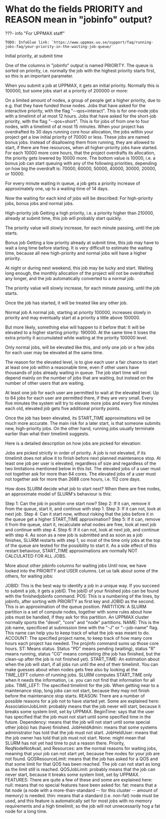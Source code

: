 # What do the fields PRIORITY and REASON mean in "jobinfo" output?

???- info "For UPPMAX staff"

    TODO: InfoGlue link: `https://www.uppmax.uu.se/support/faq/running-jobs-faq/your-priority-in-the-waiting-job-queue/`

Initial priority, at submit time

One of the columns in "jobinfo" output is named PRIORITY. The queue is sorted on priority, i.e. normally the job with the highest priority starts first, so this is an important parameter.

When you submit a job at UPPMAX, it gets an initial priority. Normally this is 100000, but some jobs start at a priority of 200000 or more:

On a limited amount of nodes, a group of people get a higher priority, due to e.g. that they have funded those nodes.
Jobs that have asked for the interactive priority, with the flag "--qos=interact". This is for one-node jobs with a timelimit of at most 12 hours.
Jobs that have asked for the short-job priority, with the flag "--qos=short". This is for jobs of from one to four nodes, with a timelimit of at most 15 minutes.
When your project has overdrafted its 30 days running core hour allocation, the jobs within your project get a low initial priority of 70000 or less. These jobs are named bonus jobs. Instead of disallowing them from running, they are allowed to start, if there are free resources, when all higher-priority jobs have started. For each 10000 more core hours, that the project overdrafts its allocation, the priority gets lowered by 10000 more. The bottom value is 10000, i.e. a bonus job can start queuing with any of the following priorities, depending on how big the overdraft is: 70000, 60000, 50000, 40000, 30000, 20000, or 10000.

For every minute waiting in queue, a job gets a priority increase of approximately one, up to a waiting time of 14 days.

Now the waiting for each kind of jobs will be described: For high-priority jobs, bonus jobs and normal jobs.

High-priority job
Getting a high priority, i.e. a priority higher than 210000, already at submit time, this job will probably start quickly.

The priority value will slowly increase, for each minute passing, until the job starts.

Bonus job
Getting a low priority already at submit time, this job may have to wait a long time before starting. It is very difficult to estimate the waiting time, because all new high-priority and normal jobs will have a higher priority.

At night or during next weekend, this job may be lucky and start. Waiting long enough, the monthly allocation of the project will not be overdrafted any longer, and the job automatically converted to a normal job.

The priority value will slowly increase, for each minute passing, until the job starts.

Once the job has started, it will be treated like any other job.

Normal job
A normal job, starting at priority 100000, increases slowly in priority and may eventually start at a priority a little above 100000.

But more likely, something else will happen to it before that: It will be elevated to a higher starting priority: 190000. At the same time it loses the extra priority it accumulated while waiting at the priority 100000 level.

Only normal jobs, will be elevated like this, and only one job or a few jobs for each user may be elevated at the same time.

The reason for the elevated level, is to give each user a fair chance to start at least one job within a reasonable time, even if other users have thousands of jobs already waiting in queue. The job start time will not depend mainly on the number of jobs that are waiting, but instead on the number of other users that are waiting.

At least one job for each user are permitted to wait at the elevated level. Up to 64 jobs for each user are permitted there, if they are very small. Every five minutes the system will try to elevate more jobs and every five minutes each old, elevated job gets five additional priority points.

Once the job has been elevated, its START_TIME approximations will be much more accurate. The main risk for a later start, is that someone submits new, high-priority jobs. On the other hand, running jobs usually terminate earlier than what their timelimit suggests.

Here is a detailed description on how jobs are picked for elevation:

Jobs are picked strictly in order of priority.
A job is not elevated, if its timelimit does not allow it to finish before next planned maintenance stop.
At least one job per user is elevated, regardless of size and regardless of the two limitations mentioned below in this list.
The elevated jobs of a user must not together ask for more than 64 cores.
The elevated jobs of a user must not together ask for more than 2688 core hours, i.e. 112 core days.
 
How does SLURM decide what job to start next?
When there are free nodes, an approximate model of SLURM's behaviour is this:

Step 1: Can the job in position one start now?
Step 2: If it can, remove it from the queue, start it, and continue with step 1.
Step 3: If it can not, look at next job.
Step 4: Can it start now, without risking that the jobs before it in the queue get a higher START_TIME approximation?
Step 5: If it can, remove it from the queue, start it, recalculate what nodes are free, look at next job and continue with step 4.
Step 6: If it can not, look at next job, and continue with step 4.
As soon as a new job is submitted and as soon as a job finishes, SLURM restarts with step 1, so most of the time only jobs at the top of the queue are tested for the possibility to start it. As a side effect of this restart behaviour, START_TIME approximations are normally NOT CALCULATED FOR ALL JOBS.

More about other jobinfo columns for waiting jobs
Until now, we have looked into the PRIORITY and USER columns. Let us talk about some of the others, for waiting jobs:

JOBID: This is the best way to identify a job in a unique way. If you succeed to submit a job, it gets a jobID. The jobID of your finished jobs can be found with the finishedjobinfo command.
POS: This is a numbering of the lines, by jobinfo, after sorting with PRIORITY as first key and JOBID as the second. This is an approximation of the queue position.
PARTITION: A SLURM partition is a set of compute nodes, together with some rules about how jobs must be handled, if they ask for this partition. An UPPMAX cluster normally sports the "devel", "core" and "node" partitions.
NAME: This is the job name, specificed at submission time with the "-J" or "--job-name" flag. This name can help you to keep track of what the job was meant to do.
ACCOUNT: The specified project name, to keep track of how many core hours each project has needed. The projinfo command sums up those core hours.
ST: Means status. Status "PD" means pending (waiting), status "R" means running, status "CG" means completing (the job has finished, but the clean-up after the job is not finished yet).
START_TIME: An estimation about when the job will start, if all jobs run until the end of their timelimit. You can make guesses about when nodes gets free also by looking at the TIME_LEFT column of running jobs. SLURM computes START_TIME only when it needs the information, i.e. you can not find that information for all jobs.
TIME_LEFT: The specified timelimit for the job. When getting near to a maintenance stop, long jobs can not start, because they may not finish before the maintenance stop starts.
REASON: There are a number of possible reasons for a job not to have started yet. Some are explained here:
AssociationJobLimit: probably means that the job never will start, because it breaks some system limit, set by UPPMAX.
BeginTime: says that the user has specified that the job must not start until some specified time in the future.
Dependency: means that the job will not start until some special other job(s) has (have) finished.
JobHeldAdmin: means that some systems administrator has told that the job must not start.
JobHeldUser: means that the job owner has told that job must not start.
None: might mean that SLURM has not yet had time to put a reason there.
Priority, ReqNodeNotAvail, and Resources: are the normal reasons for waiting jobs, meaning that your job can not start yet, because free nodes for your job are not found.
QOSResourceLimit: means that the job has asked for a QOS and that some limit for that QOS has been reached. The job can not start as long as the limit still is reached.
QOSJobLimit: probably means that the job can never start, because it breaks some system limit, set by UPPMAX.
FEATURES: There are quite a few of these and some are explained here:
null: means that no special features have been asked for.
fat: means that a fat node (a node with a more-than-standard -- for this cluster -- amount of memory) is needed.
thin: means that a standard (i.e. non-fat) node must be used, and this feature is automatically set for most jobs with no memory requirements and a high timelimit, so the job will not unnecessarily hog a fat node for a long time.
